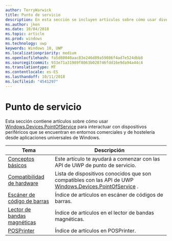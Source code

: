 ```yaml
---
author: TerryWarwick
title: Punto de servicio
description: En esta sección se incluyen artículos sobre cómo usar diversas características del espacio de nombres Punto de servicio.
ms.author: jken
ms.date: 10/04/2018
ms.topic: article
ms.prod: windows
ms.technology: uwp
keywords: Windows 10, UWP
ms.localizationpriority: medium
ms.openlocfilehash: fa5d80040aac83e246d89a59086f4ad7e524dbb8
ms.sourcegitcommit: 933e71a31989f8063b020746fdd16e9da94a44c4
ms.translationtype: MT
ms.contentlocale: es-ES
ms.lasthandoff: 10/11/2018
ms.locfileid: "4541297"
---
```

# <a name="point-of-service"></a>Punto de servicio
Esta sección contiene artículos sobre cómo usar [Windows.Devices.PointOfService](https://docs.microsoft.com/uwp/api/windows.devices.pointofservice) para interactuar con dispositivos periféricos que se encuentran en entornos comerciales y de hostelería desde aplicaciones universales de Windows.

| Tema | Descripción |
|------|------------|
| [Conceptos básicos](pos-basics.md) | Este artículo te ayudará a comenzar con las API de UWP de punto de servicio. |
| [Compatibilidad de hardware](pos-device-support.md) | Lista de dispositivos conocidos que son compatibles con las API de UWP [Windows.Devices.PointOfService](https://aka.ms/pointofservice-api) . |
| [Escáner de código de barras](pos-barcodescanner.md) | Índice de artículos en escáner de códigos de barras. |
| [Lector de bandas magnéticas](pos-magnetic-stripe-reader.md) | Índice de artículos en el lector de bandas magnéticas.
| [POSPrinter](pos-printer.md) | Índice de artículos en POSPrinter. |